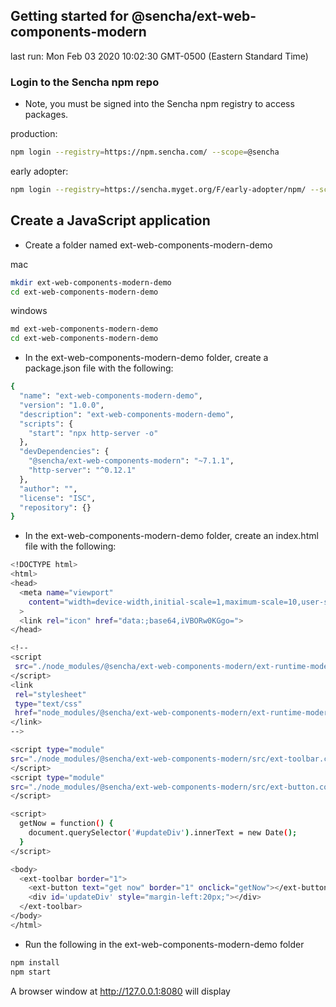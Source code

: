 ## Getting started for @sencha/ext-web-components-modern

last run: Mon Feb 03 2020 10:02:30 GMT-0500 (Eastern Standard Time)

### Login to the Sencha npm repo

* Note, you must be signed into the Sencha npm registry to access packages.

production:

```sh
npm login --registry=https://npm.sencha.com/ --scope=@sencha
```

early adopter:

```sh
npm login --registry=https://sencha.myget.org/F/early-adopter/npm/ --scope=@sencha
```

## Create a JavaScript application

- Create a folder named ext-web-components-modern-demo

mac
```sh
mkdir ext-web-components-modern-demo
cd ext-web-components-modern-demo
```

windows
```sh
md ext-web-components-modern-demo
cd ext-web-components-modern-demo
```

- In the ext-web-components-modern-demo folder, create a package.json file with the following:

```sh
{
  "name": "ext-web-components-modern-demo",
  "version": "1.0.0",
  "description": "ext-web-components-modern-demo",
  "scripts": {
    "start": "npx http-server -o"
  },
  "devDependencies": {
    "@sencha/ext-web-components-modern": "~7.1.1",
    "http-server": "^0.12.1"
  },
  "author": "",
  "license": "ISC",
  "repository": {}
}
```

- In the ext-web-components-modern-demo folder, create an index.html file with the following:

```sh
<!DOCTYPE html>
<html>
<head>
  <meta name="viewport"
    content="width=device-width,initial-scale=1,maximum-scale=10,user-scalable=yes"
  >
  <link rel="icon" href="data:;base64,iVBORw0KGgo=">
</head>

<!--
<script
 src="./node_modules/@sencha/ext-web-components-modern/ext-runtime-modern/modern.engine.js">
</script>
<link
 rel="stylesheet"
 type="text/css"
 href="node_modules/@sencha/ext-web-components-modern/ext-runtime-modern/material/material-all.css">
</link>
-->

<script type="module"
src="./node_modules/@sencha/ext-web-components-modern/src/ext-toolbar.component.js">
</script>
<script type="module"
src="./node_modules/@sencha/ext-web-components-modern/src/ext-button.component.js">
</script>

<script>
  getNow = function() {
    document.querySelector('#updateDiv').innerText = new Date();
  }
</script>

<body>
  <ext-toolbar border="1">
    <ext-button text="get now" border="1" onclick="getNow"></ext-button>
    <div id='updateDiv' style="margin-left:20px;"></div>
  </ext-toolbar>
</body>
</html>
```

- Run the following in the ext-web-components-modern-demo folder

```sh
npm install
npm start
```

A browser window at http://127.0.0.1:8080 will display
